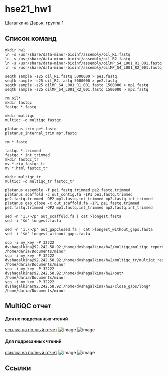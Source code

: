 # hse21_hw1

Шагалкина Дарья, группа 1

## Список команд

    mkdir hw1
    ln -s /usr/share/data-minor-bioinf/assembly/oil_R1.fastq
    ln -s /usr/share/data-minor-bioinf/assembly/oil_R2.fastq
    ln -s /usr/share/data-minor-bioinf/assembly/oilMP_S4_L001_R1_001.fastq
    ln -s /usr/share/data-minor-bioinf/assembly/oilMP_S4_L001_R2_001.fastq
    
    seqtk sample -s25 oil_R1.fastq 5000000 > pe1.fastq
    seqtk sample -s25 oil_R2.fastq 5000000 > pe2.fastq
    seqtk sample -s25 oilMP_S4_L001_R1_001.fastq 1500000 > mp1.fastq
    seqtk sample -s25 oilMP_S4_L001_R2_001.fastq 1500000 > mp2.fastq
    
    rm oil*
    mkdir fastqc
    fastqc *.fastq
    
    mkdir multiqc
    multiqc -o multiqc fastqc
    
    platanus_trim pe*.fastq
    platanus_internal_trim mp*.fastq
    
    rm *.fastq 
   
    fastqc *.trimmed
    fastqc *.int_trimmed
    mkdir fastqc_tr
    mv *.zip fastqc_tr
    mv *.html fastqc_tr
    
    mkdir multiqc_tr
    multiqc -o multiqc_tr fastqc_tr
    
    platanus assemble -f pe1.fastq.trimmed pe2.fastq.trimmed
    platanus scaffold -c out_contig.fa -IP1 pe1.fastq.trimmed pe2.fastq.trimmed -OP2 mp1.fastq.int_trimmed mp2.fastq.int_trimmed
    platanus gap_close -c out_scaffold.fa -IP1 pe1.fastq.trimmed pe2.fastq.trimmed -OP2 mp1.fastq.int_trimmed mp2.fastq.int_trimmed
    
    sed -n '1,/>/p' out_scaffold.fa | cat >longest.fasta
    sed -i '$d' longest.fasta
    
    sed -n '1,/>/p' out_gapClosed.fa | cat >longest_without_gaps.fasta
    sed -i '$d' longest_without_gaps.fasta
    
    scp -i my_key -P 32222 dvshagalkina@92.242.58.92:/home/dvshagalkina/hw2/multiqc/multiqc_report.html /home/daria/Documents/minor
    scp -i my_key -P 32222 dvshagalkina@92.242.58.92:/home/dvshagalkina/hw2/multiqc_tr/multiqc_report.html /home/daria/Documents/minor
    scp -i my_key -P 32222 dvshagalkina@92.242.58.92:/home/dvshagalkina/hw2/out* /home/daria/Documents/minor
    scp -i my_key -P 32222 dvshagalkina@92.242.58.92:/home/dvshagalkina/hw2/close_gaps/long* /home/daria/Documents/minor
    
    

## MultiQC отчет
#### Для не подрезанных чтений
[ссылка на полный отчет](https://github.com/adriadar/hse21_hw1/blob/main/MultiQC_report/not_trimmed_multiqc_report.html)
![image](https://github.com/adriadar/hse21_hw1/blob/main/MultiQC_report/not_trimmed_general_statistics.png)
![image](https://github.com/adriadar/hse21_hw1/blob/main/MultiQC_report/not_trimmed_per_sequence_quality_scores_plot.png)

#### Для подрезанных чтений
[ссылка на полный отчет](https://github.com/adriadar/hse21_hw1/blob/main/MultiQC_report/trimmed_multiqc_report.html)
![image](https://github.com/adriadar/hse21_hw1/blob/main/MultiQC_report/trimmed_general_statistics.png)
![image](https://github.com/adriadar/hse21_hw1/blob/main/MultiQC_report/trimmed_per_sequence_quality_scores_plot.png)

## Ссылки
